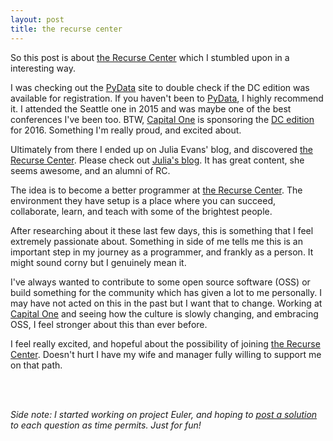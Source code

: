 ```yaml
---
layout: post
title: the recurse center
---
```


So this post is about [the Recurse Center](https://www.recurse.com) which I stumbled upon in a interesting way.

I was checking out the [PyData](http://pydata.org/) site to double check if the DC edition was available for registration. If you haven't been to [PyData](http://pydata.org/), I highly recommend it. I attended the Seattle one in 2015 and was maybe one of the best conferences I've been too. BTW, [Capital One](http://www.capitalone.com) is sponsoring the [DC edition](http://pydata.org/dc2016/) for 2016. Something I'm really proud, and excited about.

Ultimately from there I ended up on Julia Evans' blog, and discovered [the Recurse Center](https://www.recurse.com). Please check out [Julia's blog](http://jvns.ca/). It has great content, she seems awesome, and an alumni of RC.

The idea is to become a better programmer at [the Recurse Center](https://www.recurse.com). The environment they have setup is a place where you can succeed, collaborate, learn, and teach with some of the brightest people.

After researching about it these last few days, this is something that I feel extremely passionate about. Something in side of me tells me this is an important step in my journey as a programmer, and frankly as a person. It might sound corny but I genuinely mean it.

I've always wanted to contribute to some open source software (OSS) or build something for the community which has given a lot to me personally. I may have not acted on this in the past but I want that to change. Working at [Capital One](http://www.capitalone.com) and seeing how the culture is slowly changing, and embracing OSS, I feel stronger about this than ever before.

I feel really excited, and hopeful about the possibility of joining [the Recurse Center](https://www.recurse.com). Doesn't hurt I have my wife and manager fully willing to support me on that path.

<br>
<br>

*Side note:*
*I started working on project Euler, and hoping to [post a solution](https://github.com/fdosani/project-euler) to each question as time permits. Just for fun!*

